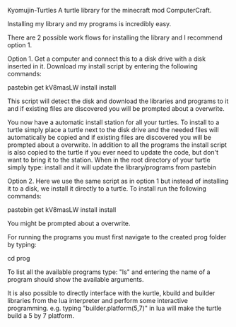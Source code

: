 Kyomujin-Turtles
A turtle library for the minecraft mod ComputerCraft.

Installing my library and my programs is incredibly easy.

There are 2 possible work flows for installing the library and I recommend option 1.


Option 1.
Get a computer and connect this to a disk drive with a disk inserted in it.
Download my install script by entering the following commands:

pastebin get kV8masLW install
install

This script will detect the disk and download the libraries and programs to it and if existing files are discovered you will be prompted about a overwrite.

You now have a automatic install station for all your turtles.
To install to a turtle simply place a turtle next to the disk drive and the needed files will automatically be copied and if existing files are discovered you will be prompted about a overwrite.
In addition to all the programs the install script is also copied to the turtle if you ever need to update the code, but don't want to bring it to the station. When in the root directory of your turtle simply type:
install
and it will update the library/programs from pastebin

Option 2.
Here we use the same script as in option 1 but instead of installing it to a disk, we install it directly to a turtle. To install run the following commands:

pastebin get kV8masLW install
install

You might be prompted about a overwrite.


For running the programs you must first navigate to the created prog folder by typing:

cd prog

To list all the available programs type: "ls" and entering the name of a program should show the available arguments.

It is also possible to directly interface with the kurtle, kbuild and builder libraries from the lua interpreter and perform some interactive programming. e.g. typing "builder.platform(5,7)" in lua will make the turtle build a 5 by 7 platform.